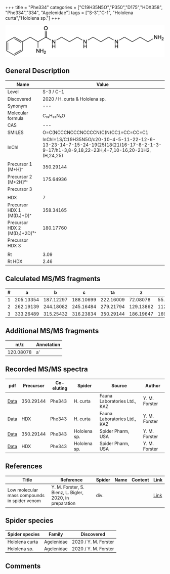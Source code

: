 +++
title = "Phe334"
categories = ["C19H35N5O","P350","D175","HDX358",
"Phe334","334",
"Agelenidae"]
tags = ["S-3","C-1",
"Hololena curta","Hololena sp."]
+++

![](/img/Phe334.png)

## General Description

| Name                       | Value              |
|----------------------------|--------------------|
| Level                      | S-3 / C-1          |
| Discovered                  | 2020 / H. curta & Hololena sp. |
| Synonym                     | ---                            |
| Molecular formula           | C₁₉H₃₅N₅O                      |
| CAS                         | ---                    |
| SMILES | O=C(NCCCNCCCNCCCCN)C(N)CC1=CC=CC=C1  |
| InChI  | InChI=1S/C19H35N5O/c20-10-4-5-11-22-12-6-13-23-14-7-15-24-19(25)18(21)16-17-8-2-1-3-9-17/h1-3,8-9,18,22-23H,4-7,10-16,20-21H2,(H,24,25)  |
|                             |                                |
| Precursor 1 [M+H]⁺          | 350.29144                      |
| Precursor 2 [M+2H]²⁺        | 175.64936                      |
| Precursor 3                 |                                |
|                             |                                |
| HDX                         | 7                              |
| Precursor HDX 1 [M(D₇)+D]⁺   | 358.34165                      |
| Precursor HDX 2 [M(D₇)+2D]²⁺ | 180.17760                      |
| Precursor HDX 3             |                                |
|                            |                    |
| Rt                         | 3.09                   |
| Rt HDX                     | 2.46                   |

## Calculated MS/MS fragments

| # | a         | b         | c         | ta        | z         | y         | tz        |
|---|-----------|-----------|-----------|-----------|-----------|-----------|-----------|
| 1 | 205.13354 | 187.12297 | 188.10699 | 222.16009 | 72.08078 | 55.05423 | 89.10732 |
| 2 | 262.19139 | 244.18082 | 245.16484 | 279.21794 | 129.13862 | 112.11208 | 146.16517 |
| 3 | 333.26489 | 315.25432 | 316.23834 | 350.29144 | 186.19647 | 169.16993 | 203.22302 |

## Additional MS/MS fragments

| m/z | Annotation |
|-----|------------|
| 120.08078    | a'           |

## Recorded MS/MS spectra

| pdf                                             | Precursor | Co-eluting | Spider      | Source                       | Author        |
|-------------------------------------------------|-----------|------------|-------------|------------------------------|---------------|
| [Data](/pdf/H-curta/350_Phe334_Phe343_Hc.pdf) | 350.29144 | Phe343          | H. curta | Fauna Laboratories Ltd., KAZ | Y. M. Forster |
| [Data](/pdf/H-curta/350_Phe334_Phe334_Hc_HDX.pdf) |HDX | Phe343          | H. curta | Fauna Laboratories Ltd., KAZ | Y. M. Forster |
| [Data](/pdf/Hololena-sp/350_Phe334_Phe334_Ho-sp.pdf) | 350.29144 | Phe343          | Hololena sp. | Spider Pharm, USA | Y. M. Forster |
| [Data](/pdf/Hololena-sp/350_Phe334_Phe334_Ho-sp_HDX.pdf) | HDX | Phe343          | Hololena sp. | Spider Pharm, USA | Y. M. Forster |


## References

| Title | Reference | Spider | Name | Content | Link |
|-------|-----------|--------|------|---------|------|
| Low molecular mass compounds in spider venom      | Y. M. Forster, S. Bienz, L. Bigler, 2020, in preparation          | div.       |   |   | [Link](unknown) |

## Spider species

| Spider species     | Family     | Discovered           |
|--------------------|------------|----------------------|
| Hololena curta | Agelenidae | 2020 / Y. M. Forster |
| Hololena sp. | Agelenidae | 2020 / Y. M. Forster |


## Comments